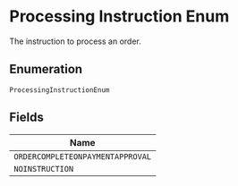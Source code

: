 
# Processing Instruction Enum

The instruction to process an order.

## Enumeration

`ProcessingInstructionEnum`

## Fields

| Name |
|  --- |
| `ORDERCOMPLETEONPAYMENTAPPROVAL` |
| `NOINSTRUCTION` |

